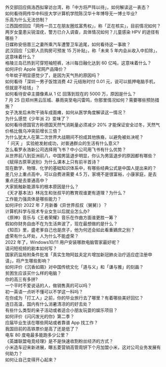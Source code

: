 外交部回应佩洛西拟窜访台湾，称「中方将严阵以待」，如何解读这一表态？  
如何看待网传华中科技大学计算机学院陈汉华十年博导无一博士毕业?  
乐高为什么无法仿制？  
江西国控回应「网传一员工在朋友圈炫富秀权」，称「正在核实」，目前情况如何？  
两岁女童患尖锐湿疣，警方已介入调查，具体情况如何？儿童感染 HPV 的途径有哪些？  
日媒称安倍晋三之妻所乘汽车遭警卫车追尾，如何看待这一事故？  
武汉回应「公职人员购房可预发 15 万补贴」，称「未来 5 年内会从收入中扣除」，这意味着什么？  
格陵兰岛已热到可穿短袖短裤，冰川每日融化达到 60 亿吨，这意味着什么？  
如何评价 Apple 官网产品降价？  
今年蚊子明显感觉少了，是因为天气热的原因吗？  
如何看待「深圳一男子饭馆消费 42 元结账时付 0.01 元，说可以抵押电脑手机，但就是不给钱」？  
如何看待安卓主摄像素从 1 亿 回落到现在的 5000 万，原因是什么？  
7 月 25 日郑州黑云压城、暴雨突至电闪雷鸣，你那里情况如何？需要哪些预防措施？  
女子洗发后未吹干骑车成面瘫，如何从医学角度解读这一情况？  
为什么感觉《少年派 2》变味了？  
如何看待德国官方称德国天然气消耗量必须减少 20% 才能保证安全过冬，天然气价格比俄乌冲突前增长三倍？  
为什么犹太人在第二次世界大战期间不扮成其他族裔，以避免被处决呢？  
「 问天 」 实验舱发射成功，对普通群众的生活有什么意义?  
怎么看罗永浩新公司选择用飞书？中小公司用飞书有什么优势？  
从世界前八到亚洲前八，中国男篮退步明显，你认为男篮退步的原因都有哪些？  
《赋得古原草送别》为什么课本上只有前半首诗？  
现在数学、物理、化学的基础知识体系中，有哪些经典公式是中国人提出来的？  
差几分上重点高中，可以自费进需要 4.5 万，家境不是很富裕，小康家庭，是去重点还是去普通高中？  
大家抵触新能源车的根本原因是什么？  
《天才基本法》林兆生和张叔平的教育观谁更有道理？为什么？  
工作能力强具体是哪些能力？  
如何评价 2022 年 7 月新番《异世界叔叔（舅舅）》？  
计算机科学与技术专业女生以后就业怎么办?  
《原神》音乐与《王者荣耀》音乐在作曲方面谁更胜一筹？  
假如你财务自由不在为生活奔波了，现在最想做的是什么？  
《知否》里，盛老爹自己也是庶子，他为何还会如此看重嫡庶之别？  
虚荣有什么坏处，人为什么不能虚荣？  
2022 年了，Windows10/11 用户安装哪款电脑管家最好呢？  
请问短视频的剧本如何写？  
国家药监局附条件批准「真实生物阿兹夫定片增加新冠肺炎治疗适应症注册申请」，将产生哪些影响？  
如何评价《沉香如屑》对中国传统文化「道与义」和「谦与雅」的刻画？  
贫困生应该买什么样的电脑？  
你的高三有多拼?  
一个平时不爱说话的人，做销售真的可以吗？  
初一英语一点听不懂可以不学这一科吗？  
在你成为「打工人」之前，你的毕业旅行去了哪里？有着哪些美好回忆？  
连日高温，国内有什么消暑清凉的的好去处？  
有些什么类型的亲子活动或者适合小朋友玩耍的娱乐项目？  
如何评价《闪闪发光的你》第二季？  
应届毕业生该在哪些网站或者靠谱 App 找工作？  
我国目前的高铁票价是高了还是低了？  
电车 80 度电最多能跑多少公里？  
《英雄联盟电竞经理》是不是快速收割粉丝经济的方式？  
小米造车迎来新进展，曝五菱营销高管周钘下个月加盟小米，这对公司业务发展有何助力？  
如何让自己变得开心起来？  
